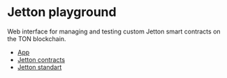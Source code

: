 # Jetton playground 

Web interface for managing and testing custom Jetton smart contracts on the TON blockchain.
- [App](http://k0nstantini.github.io/Jetton-webapp)
- [Jetton contracts](https://github.com/K0nstantini/Jettons)
- [Jetton standart](https://github.com/ton-blockchain/TEPs/blob/master/text/0074-jettons-standard.md)
